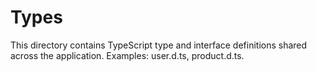 # Types

This directory contains TypeScript type and interface definitions shared across the
application. Examples: user.d.ts, product.d.ts.
